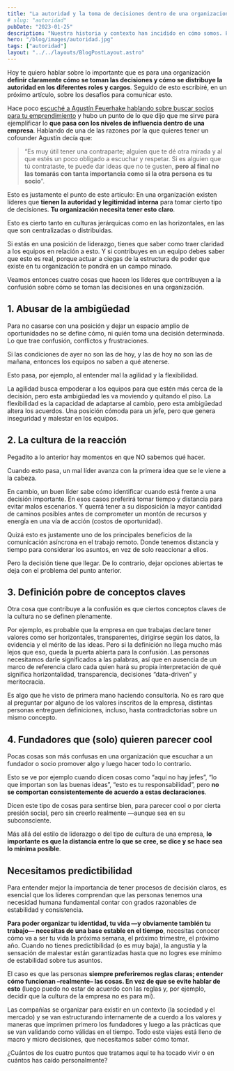 ```yaml
---
title: "La autoridad y la toma de decisiones dentro de una organizacion"
# slug: "autoridad"
pubDate: "2023-01-25"
description: "Nuestra historia y contexto han incidido en cómo somos. Pero si creemos que somos solo eso, nos dominaría una visión de locus externo."
hero: "/blog/images/autoridad.jpg"
tags: ["autoridad"]
layout: "../../layouts/BlogPostLayout.astro"
---
```


Hoy te quiero hablar sobre lo importante que es para una organización **definir claramente cómo se toman las decisiones y cómo se distribuye la autoridad en los diferentes roles y cargos**. Seguido de esto escribiré, en un próximo artículo, sobre los desafíos para comunicar esto.

Hace poco [escuché a Agustín Feuerhake hablando sobre buscar socios para tu emprendimiento](https://youtu.be/oFqQybm0CqE?t=352) y hubo un punto de lo que dijo que me sirve para ejemplificar lo **que pasa con los niveles de influencia dentro de una empresa**. Hablando de una de las razones por la que quieres tener un cofounder Agustín decía que:

> “Es muy útil tener una contraparte; alguien que te dé otra mirada y al que estés un poco obligado a escuchar y respetar. Si es alguien que tú contrataste, te puede dar ideas que no te gusten, **pero al final no las tomarás con tanta importancia como si la otra persona es tu socio**”.

Esto es justamente el punto de este artículo: En una organización existen líderes que **tienen la autoridad y legitimidad interna** para tomar cierto tipo de decisiones. **Tu organización necesita tener esto claro**.

Esto es cierto tanto en culturas jerárquicas como en las horizontales, en las que son centralizadas o distribuidas.

Si estás en una posición de liderazgo, tienes que saber como traer claridad a los equipos en relación a esto. Y si contribuyes en un equipo debes saber que esto es real, porque actuar a ciegas de la estructura de poder que existe en tu organización te pondrá en un campo minado.

Veamos entonces cuatro cosas que hacen los líderes que contribuyen a la confusión sobre cómo se toman las decisiones en una organización.

## 1. Abusar de la ambigüedad
Para no casarse con una posición y dejar un espacio amplio de oportunidades no se define cómo, ni quién toma una decisión determinada. Lo que trae confusión, conflictos y frustraciones.

Si las condiciones de ayer no son las de hoy, y las de hoy no son las de mañana, entonces los equipos no saben a qué atenerse.

Esto pasa, por ejemplo, al entender mal la agilidad y la flexibilidad.

La agilidad busca empoderar a los equipos para que estén más cerca de la decisión, pero esta ambigüedad les va moviendo y quitando el piso.
La flexibilidad es la capacidad de adaptarse al cambio, pero esta ambigüedad altera los acuerdos.
Una posición cómoda para un jefe, pero que genera inseguridad y malestar en los equipos.

## 2. La cultura de la reacción
Pegadito a lo anterior hay momentos en que NO sabemos qué hacer.

Cuando esto pasa, un mal líder avanza con la primera idea que se le viene a la cabeza.

En cambio, un buen líder sabe cómo identificar cuando está frente a una decisión importante. En esos casos preferirá tomar tiempo y distancia para evitar malos escenarios. Y querrá tener a su disposición la mayor cantidad de caminos posibles antes de comprometer un montón de recursos y energía en una vía de acción (costos de oportunidad).

Quizá esto es justamente uno de los principales beneficios de la comunicación asíncrona en el trabajo remoto. Donde tenemos distancia y tiempo para considerar los asuntos, en vez de solo reaccionar a ellos.

Pero la decisión tiene que llegar. De lo contrario, dejar opciones abiertas te deja con el problema del punto anterior.

## 3. Definición pobre de conceptos claves
Otra cosa que contribuye a la confusión es que ciertos conceptos claves de la cultura no se definen plenamente.

Por ejemplo, es probable que la empresa en que trabajas declare tener valores como ser horizontales, transparentes, dirigirse según los datos, la evidencia y el mérito de las ideas. Pero si la definición no llega mucho más lejos que eso, queda la puerta abierta para la confusión. Las personas necesitamos darle significados a las palabras, así que en ausencia de un marco de referencia claro cada quien hará su propia interpretación de qué significa horizontalidad, transparencia, decisiones “data-driven” y meritocracia.

Es algo que he visto de primera mano haciendo consultoría. No es raro que al preguntar por alguno de los valores inscritos de la empresa, distintas personas entreguen definiciones, incluso, hasta contradictorias sobre un mismo concepto.

## 4. Fundadores que (solo) quieren parecer cool
Pocas cosas son más confusas en una organización que escuchar a un fundador o socio promover algo y luego hacer todo lo contrario.

Esto se ve por ejemplo cuando dicen cosas como “aquí no hay jefes”, “lo que importan son las buenas ideas”, “esto es tu responsabilidad”, pero **no se comportan consistentemente de acuerdo a estas declaraciones**.

Dicen este tipo de cosas para sentirse bien, para parecer cool o por cierta presión social, pero sin creerlo realmente —aunque sea en su subconsciente.

Más allá del estilo de liderazgo o del tipo de cultura de una empresa, **lo importante es que la distancia entre lo que se cree, se dice y se hace sea lo mínima posible**.

## Necesitamos predictibilidad
Para entender mejor la importancia de tener procesos de decisión claros, es esencial que los líderes comprendan que las personas tenemos una necesidad humana fundamental contar con grados razonables de estabilidad y consistencia.

**Para poder organizar tu identidad, tu vida —y obviamente también tu trabajo— necesitas de una base estable en el tiempo**, necesitas conocer cómo va a ser tu vida la próxima semana, el próximo trimestre, el próximo año. Cuando no tienes predictibilidad (o es muy baja), la angustia y la sensación de malestar están garantizadas hasta que no logres ese mínimo de estabilidad sobre tus asuntos.

El caso es que las personas **siempre preferiremos reglas claras; entender cómo funcionan –realmente– las cosas. En vez de que se evite hablar de esto** (luego puedo no estar de acuerdo con las reglas y, por ejemplo, decidir que la cultura de la empresa no es para mi).

Las compañías se organizar para existir en un contexto (la sociedad y el mercado) y se van estructurando internamente de a cuerdo a los valores y maneras que imprimen primero los fundadores y luego a las prácticas que se van validando como válidas en el tiempo. Todo este viajes está lleno de macro y micro decisiones, que necesitamos saber cómo tomar.

¿Cuántos de los cuatro puntos que tratamos aquí te ha tocado vivir o en cuántos has caído personalmente?